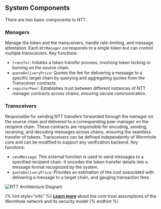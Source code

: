 ## System Components

There are two basic components to NTT.

### Managers
Manage the token and the transceivers, handle rate-limiting, and message attestation. Each `NttManager` corresponds to a single token but can control multiple transceivers. Key functions:
- `transfer`: Initiates a token transfer process, involving token locking or burning on the source chain.
- `quoteDeliveryPrice`: Quotes the fee for delivering a message to a specific target chain by querying and aggregating quotes from the Transceiver contracts.
- `registerPeer`: Establishes trust between different instances of NTT manager contracts across chains, ensuring secure communication.

### Transceivers
Responsible for sending NTT transfers forwarded through the manager on the source chain and delivered to a corresponding peer manager on the recipient chain. These contracts are responsible for encoding, sending, receiving, and decoding messages across chains, ensuring the seamless transfer of tokens. Transceivers can be defined independently of Wormhole core and can be modified to support any verification backend. Key functions:
- `sendMessage`: This external function is used to send messages to a specified recipient chain. It encodes the token transfer details into a message format recognized by the system.
- `quoteDeliveryPrice`: Provides an estimation of the cost associated with delivering a message to a target chain, and gauging transaction fees.

![NTT Architecture Diagram](https://images.ctfassets.net/n8aw1cra6v98/4jizzBOHn0tqPJUcz3pp1o/35bc72fe98cfa074cfc8494b44dfcf3b/Graph__1_.webp)

{% hint style="info" %} [**Learn more**](https://docs.wormhole.com/wormhole/explore-wormhole/security) about the core trust assumptions of the Wormhole network and its security model {% endhint %} 
